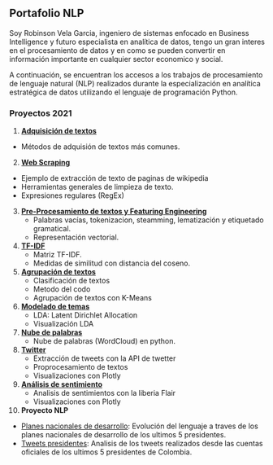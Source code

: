 ## Portafolio NLP

Soy Robinson Vela Garcia, ingeniero de sistemas enfocado en Business Intelligence y futuro especialista en analítica de datos, tengo un gran interes en el procesamiento de datos y en como se pueden convertir en información importante en cualquier sector economico y social.

A continuación, se encuentran los accesos a los trabajos de procesamiento de lenguaje natural (NLP) realizados durante la especialización en analítica estratégica de datos utilizando el lenguaje de programación Python.

### Proyectos 2021
1. [**Adquisición de textos**](https://github.com/RobinsonVelaG/NLP/blob/main/taller2.ipynb)
  - Métodos de adquisión de textos más comunes.
2. [**Web Scraping**](https://github.com/RobinsonVelaG/NLP/blob/main/taller3.ipynb)
  - Ejemplo de extracción de texto de paginas de wikipedia
- Herramientas generales de limpieza de texto.
 - Expresiones regulares (RegEx)
3. [**Pre-Procesamiento de textos y Featuring Engineering**](https://github.com/RobinsonVelaG/NLP/blob/main/taller4.ipynb)
   - Palabras vacías, tokenizacion, steamming, lematización y etiquetado gramatical.
   - Representación vectorial.
4. [**TF-IDF**](https://github.com/RobinsonVelaG/NLP/blob/main/taller5.ipynb)
   - Matriz TF-IDF.
   - Medidas de similitud con distancia del coseno.
5. [**Agrupación de textos**](https://github.com/RobinsonVelaG/NLP/blob/main/taller8.ipynb)
   - Clasificación de textos
   - Metodo del codo
   - Agrupación de textos con K-Means
6. [**Modelado de temas**](https://github.com/RobinsonVelaG/NLP/blob/main/taller9.ipynb)
   - LDA: Latent Dirichlet Allocation
   - Visualización LDA
7. [**Nube de palabras**](https://github.com/RobinsonVelaG/NLP/blob/main/Taller%2010.ipynb)
   - Nube de palabras (WordCloud) en python.
8. [**Twitter**](https://github.com/RobinsonVelaG/NLP/blob/main/taller11.ipynb)
   - Extracción de tweets con la API de twetter
   - Proprocesamiento de textos
   - Visualizaciones con Plotly
9. [**Análisis de sentimiento**](https://github.com/RobinsonVelaG/NLP/blob/main/taller12.ipynb)
   - Analisis de sentimientos con la liberia Flair
   - Visualizaciones con Plotly
10. **Proyecto NLP**
   - [Planes nacionales de desarrollo](https://github.com/RobinsonVelaG/NLP/blob/main/Proyecto_NLP_PND.ipynb): Evolución del lenguaje a traves de los planes nacionales de desarrollo de los ultimos 5 presidentes.
   - [Tweets presidentes](https://github.com/RobinsonVelaG/NLP/blob/main/Proyecto_NLP_Tweeter.ipynb): Analisis de los tweets realizados desde las cuentas oficiales de los ultimos 5 presidentes de Colombia.
